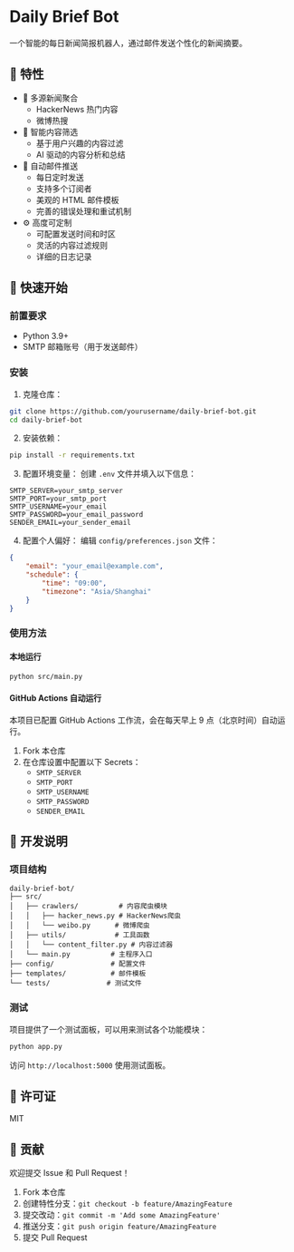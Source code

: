 # Daily Brief Bot

一个智能的每日新闻简报机器人，通过邮件发送个性化的新闻摘要。

## 🌟 特性

- 📰 多源新闻聚合
  - HackerNews 热门内容
  - 微博热搜
- 🤖 智能内容筛选
  - 基于用户兴趣的内容过滤
  - AI 驱动的内容分析和总结
- 📧 自动邮件推送
  - 每日定时发送
  - 支持多个订阅者
  - 美观的 HTML 邮件模板
  - 完善的错误处理和重试机制
- ⚙️ 高度可定制
  - 可配置发送时间和时区
  - 灵活的内容过滤规则
  - 详细的日志记录

## 🚀 快速开始

### 前置要求

- Python 3.9+
- SMTP 邮箱账号（用于发送邮件）

### 安装

1. 克隆仓库：
```bash
git clone https://github.com/yourusername/daily-brief-bot.git
cd daily-brief-bot
```

2. 安装依赖：
```bash
pip install -r requirements.txt
```

3. 配置环境变量：
创建 `.env` 文件并填入以下信息：
```env
SMTP_SERVER=your_smtp_server
SMTP_PORT=your_smtp_port
SMTP_USERNAME=your_email
SMTP_PASSWORD=your_email_password
SENDER_EMAIL=your_sender_email
```

4. 配置个人偏好：
编辑 `config/preferences.json` 文件：
```json
{
    "email": "your_email@example.com",
    "schedule": {
        "time": "09:00",
        "timezone": "Asia/Shanghai"
    }
}
```

### 使用方法

#### 本地运行

```bash
python src/main.py
```

#### GitHub Actions 自动运行

本项目已配置 GitHub Actions 工作流，会在每天早上 9 点（北京时间）自动运行。

1. Fork 本仓库
2. 在仓库设置中配置以下 Secrets：
   - `SMTP_SERVER`
   - `SMTP_PORT`
   - `SMTP_USERNAME`
   - `SMTP_PASSWORD`
   - `SENDER_EMAIL`

## 📝 开发说明

### 项目结构

```
daily-brief-bot/
├── src/
│   ├── crawlers/          # 内容爬虫模块
│   │   ├── hacker_news.py # HackerNews爬虫
│   │   └── weibo.py      # 微博爬虫
│   ├── utils/            # 工具函数
│   │   └── content_filter.py # 内容过滤器
│   └── main.py          # 主程序入口
├── config/              # 配置文件
├── templates/           # 邮件模板
└── tests/              # 测试文件
```

### 测试

项目提供了一个测试面板，可以用来测试各个功能模块：

```bash
python app.py
```

访问 `http://localhost:5000` 使用测试面板。

## 📄 许可证

MIT

## 🤝 贡献

欢迎提交 Issue 和 Pull Request！

1. Fork 本仓库
2. 创建特性分支：`git checkout -b feature/AmazingFeature`
3. 提交改动：`git commit -m 'Add some AmazingFeature'`
4. 推送分支：`git push origin feature/AmazingFeature`
5. 提交 Pull Request
